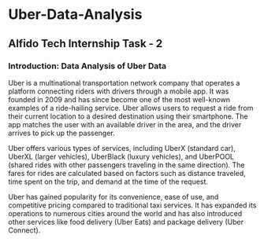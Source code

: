 # Uber-Data-Analysis
## Alfido Tech Internship Task - 2

### Introduction: Data Analysis of Uber Data
Uber is a multinational transportation network company that operates a platform connecting riders with drivers through a mobile app. It was founded in 2009 and has since become one of the most well-known examples of a ride-hailing service. Uber allows users to request a ride from their current location to a desired destination using their smartphone. The app matches the user with an available driver in the area, and the driver arrives to pick up the passenger.

Uber offers various types of services, including UberX (standard car), UberXL (larger vehicles), UberBlack (luxury vehicles), and UberPOOL (shared rides with other passengers traveling in the same direction). The fares for rides are calculated based on factors such as distance traveled, time spent on the trip, and demand at the time of the request.

Uber has gained popularity for its convenience, ease of use, and competitive pricing compared to traditional taxi services. It has expanded its operations to numerous cities around the world and has also introduced other services like food delivery (Uber Eats) and package delivery (Uber Connect).
